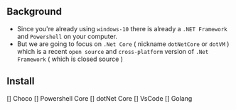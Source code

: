 ## Background

- Since you're already using `windows-10` there is already a `.NET Framework` and `Powershell` on your computer.
- But we are going to focus on `.Net Core` ( nickname `dotNetCore` or `dotVM` ) which is a recent `open source` and `cross-platform` version of `.Net Framework` ( which is closed source ) 


## Install

[] Choco
[] Powershell Core
[] dotNet Core
[] VsCode
[] Golang
